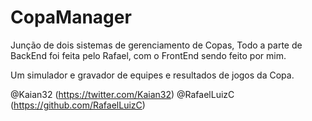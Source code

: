 # CopaManager
Junção de dois sistemas de gerenciamento de Copas, Todo a parte de BackEnd foi feita pelo Rafael, com o FrontEnd sendo feito por mim.

Um simulador e gravador de equipes e resultados de jogos da Copa.

@Kaian32 (https://twitter.com/Kaian32)
@RafaelLuizC (https://github.com/RafaelLuizC)